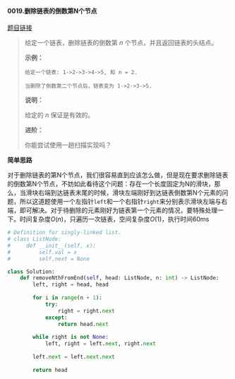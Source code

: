 #### 0019.删除链表的倒数第N个节点

[题目链接](https://leetcode-cn.com/problems/remove-nth-node-from-end-of-list)

> 给定一个链表，删除链表的倒数第 *n* 个节点，并且返回链表的头结点。
>
> **示例：**
>
> ```
> 给定一个链表: 1->2->3->4->5, 和 n = 2.
> 
> 当删除了倒数第二个节点后，链表变为 1->2->3->5.
> ```
>
> **说明：**
>
> 给定的 *n* 保证是有效的。
>
> **进阶：**
>
> 你能尝试使用一趟扫描实现吗？

**简单思路**

对于删除链表的第N个节点，我们很容易直到应该怎么做，但是现在要求删除链表的倒数第N个节点，不妨如此看待这个问题：存在一个长度固定为N的滑块，那么，当滑块右端到达链表末尾的时候，滑块左端刚好到达链表倒数第N个元素的问题，所以这道题使用一个左指针```left```和一个右指针```right```来分别表示滑块左端与右端，即可解决。对于待删除的元素刚好为链表第一个元素的情况，要特殊处理一下。时间复杂度$O(n)$，只遍历一次链表，空间复杂度$O(1)$，执行时间60ms

```python
# Definition for singly-linked list.
# class ListNode:
#     def __init__(self, x):
#         self.val = x
#         self.next = None

class Solution:
    def removeNthFromEnd(self, head: ListNode, n: int) -> ListNode:
        left, right = head, head
        
        for i in range(n + 1):
            try:
                right = right.next
            except:
                return head.next    
        
        while right is not None:
            left, right = left.next, right.next
        
        left.next = left.next.next
        
        return head
```


